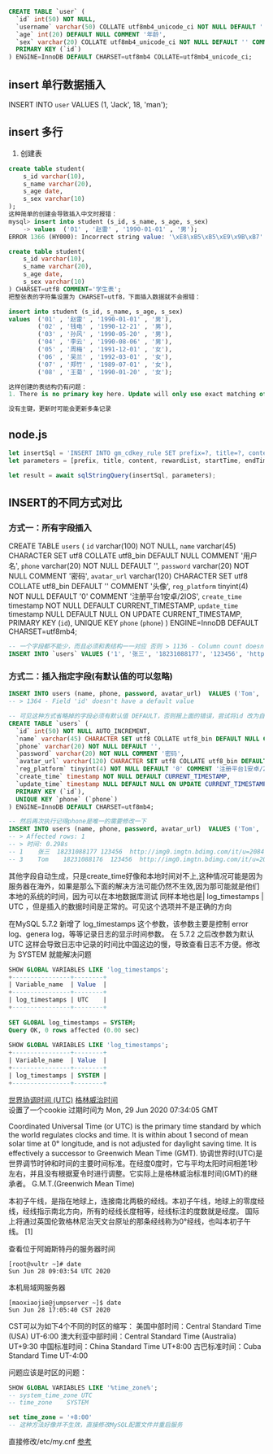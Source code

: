 ```sql
CREATE TABLE `user` (
  `id` int(50) NOT NULL,
  `username` varchar(50) COLLATE utf8mb4_unicode_ci NOT NULL DEFAULT '' COMMENT '用户名',
  `age` int(20) DEFAULT NULL COMMENT '年龄',
  `sex` varchar(20) COLLATE utf8mb4_unicode_ci NOT NULL DEFAULT '' COMMENT '性别',
  PRIMARY KEY (`id`)
) ENGINE=InnoDB DEFAULT CHARSET=utf8mb4 COLLATE=utf8mb4_unicode_ci;
```

## insert 单行数据插入
INSERT INTO `user` VALUES (1, 'Jack', 18, 'man');

## insert 多行
1. 创建表
```sql
create table student(
    s_id varchar(10),
    s_name varchar(20),
    s_age date,
    s_sex varchar(10)
);
这种简单的创建会导致插入中文时报错：
mysql> insert into student (s_id, s_name, s_age, s_sex)
    -> values  ('01' , '赵雷' , '1990-01-01' , '男');
ERROR 1366 (HY000): Incorrect string value: '\xE8\xB5\xB5\xE9\x9B\xB7' for column 's_name' at row 1

create table student(
    s_id varchar(10),
    s_name varchar(20),
    s_age date,
    s_sex varchar(10)
) CHARSET=utf8 COMMENT='学生表';
把整张表的字符集设置为 CHARSET=utf8，下面插入数据就不会报错：

insert into student (s_id, s_name, s_age, s_sex)
values  ('01' , '赵雷' , '1990-01-01' , '男'),
        ('02' , '钱电' , '1990-12-21' , '男'),
        ('03' , '孙风' , '1990-05-20' , '男'),
        ('04' , '李云' , '1990-08-06' , '男'),
        ('05' , '周梅' , '1991-12-01' , '女'),
        ('06' , '吴兰' , '1992-03-01' , '女'),
        ('07' , '郑竹' , '1989-07-01' , '女'),
        ('08' , '王菊' , '1990-01-20' , '女');

这样创建的表结构仍有问题：
1. There is no primary key here. Update will only use exact matching of the old values of the columns here. Thus, it may update more than one record.

没有主键，更新时可能会更新多条记录

```

## node.js
```js
let insertSql = 'INSERT INTO gm_cdkey_rule SET prefix=?, title=?, content=?, reward_list=?, start_time=?, end_time=?, channel_id=?, type=?, `create_time`=?, `is_delete`=0;';
let parameters = [prefix, title, content, rewardList, startTime, endTime, null, type, moment().format('YYYY-MM-DD HH:mm:ss')];

let result = await sqlStringQuery(insertSql, parameters);
```

## INSERT的不同方式对比
### 方式一：所有字段插入
CREATE TABLE `users` (
  `id` varchar(100) NOT NULL,
  `name` varchar(45) CHARACTER SET utf8 COLLATE utf8_bin DEFAULT NULL COMMENT '用户名',
  `phone` varchar(20) NOT NULL DEFAULT '',
  `password` varchar(20) NOT NULL COMMENT '密码',
  `avatar_url` varchar(120) CHARACTER SET utf8 COLLATE utf8_bin DEFAULT '' COMMENT '头像',
  `reg_platform` tinyint(4) NOT NULL DEFAULT '0' COMMENT '注册平台1安卓/2IOS',
  `create_time` timestamp NOT NULL DEFAULT CURRENT_TIMESTAMP,
  `update_time` timestamp NULL DEFAULT NULL ON UPDATE CURRENT_TIMESTAMP,
  PRIMARY KEY (`id`),
  UNIQUE KEY `phone` (`phone`)
) ENGINE=InnoDB DEFAULT CHARSET=utf8mb4;

```sql
-- 一个字段都不能少，而且必须和表结构一一对应 否则 > 1136 - Column count doesn't match value count at row 1
INSERT INTO `users` VALUES ('1', '张三', '18231088177', '123456', 'http://img0.imgtn.bdimg.com/it/u=2084118128,2518711034&fm=26&gp=0.jpg', '1', '2017-01-16 22:42:35', '2017-01-16 22:42:35');
```

### 方式二：插入指定字段(有默认值的可以忽略)
```sql
INSERT INTO users (name, phone, password, avatar_url)  VALUES ('Tom', '18231088177', '123456', 'http://img0.imgtn.bdimg.com/it/u=2084118128,2518711034&fm=26&gp=0.jpg')
-- > 1364 - Field 'id' doesn't have a default value

-- 可见这种方式省略掉的字段必须有默认值 DEFAULT，否则报上面的错误，尝试将id 改为自增，而且类型为int(50)比较合理
CREATE TABLE `users` (
  `id` int(50) NOT NULL AUTO_INCREMENT,
  `name` varchar(45) CHARACTER SET utf8 COLLATE utf8_bin DEFAULT NULL COMMENT '用户名',
  `phone` varchar(20) NOT NULL DEFAULT '',
  `password` varchar(20) NOT NULL COMMENT '密码',
  `avatar_url` varchar(120) CHARACTER SET utf8 COLLATE utf8_bin DEFAULT '' COMMENT '头像',
  `reg_platform` tinyint(4) NOT NULL DEFAULT '0' COMMENT '注册平台1安卓/2IOS',
  `create_time` timestamp NOT NULL DEFAULT CURRENT_TIMESTAMP,
  `update_time` timestamp NULL DEFAULT NULL ON UPDATE CURRENT_TIMESTAMP,
  PRIMARY KEY (`id`),
  UNIQUE KEY `phone` (`phone`)
) ENGINE=InnoDB DEFAULT CHARSET=utf8mb4;

-- 然后再次执行记得phone是唯一的需要修改一下
INSERT INTO users (name, phone, password, avatar_url)  VALUES ('Tom', '18231088176', '123456', 'http://img0.imgtn.bdimg.com/it/u=2084118128,2518711034&fm=26&gp=0.jpg')
-- > Affected rows: 1
-- > 时间: 0.298s
-- 1	张三	18231088177	123456	http://img0.imgtn.bdimg.com/it/u=2084118128,2518711034&fm=26&gp=0.jpg	1	2017-01-16 22:42:35	2017-01-16 22:42:35
-- 3	Tom	   18231088176	123456	http://img0.imgtn.bdimg.com/it/u=2084118128,2518711034&fm=26&gp=0.jpg	0	2020-06-28 08:22:53	NUll
```
其他字段自动生成，只是create_time好像和本地时间对不上,这种情况可能是因为服务器在海外，如果是那么下面的解决方法可能仍然不生效,因为那可能就是他们本地的系统的时间，因为可以在本地数据库测试
同样本地也是| log_timestamps | UTC  ，但是插入的数据时间是正常的。可见这个选项并不是正确的方向

在MySQL 5.7.2 新增了 log_timestamps 这个参数，该参数主要是控制 error log、genera log，等等记录日志的显示时间参数。
在 5.7.2 之后改参数为默认 UTC 这样会导致日志中记录的时间比中国这边的慢，导致查看日志不方便。修改为 SYSTEM 就能解决问题

```sql
SHOW GLOBAL VARIABLES LIKE 'log_timestamps';
+----------------+--------+
| Variable_name  | Value  |
+----------------+--------+
| log_timestamps | UTC    |
+----------------+--------+
 
SET GLOBAL log_timestamps = SYSTEM;
Query OK, 0 rows affected (0.00 sec)
 
SHOW GLOBAL VARIABLES LIKE 'log_timestamps';
+----------------+--------+
| Variable_name  | Value  |
+----------------+--------+
| log_timestamps | SYSTEM |
+----------------+--------+
```
[世界协调时间 (UTC)](https://time.is/UTC)
[格林威治时间](http://www.beijing-time.org/time15.asp)  
设置了一个cookie 过期时间为 Mon, 29 Jun 2020 07:34:05 GMT

Coordinated Universal Time (or UTC) is the primary time standard by which the world regulates clocks and time. It is within about 1 second of mean solar time at 0° longitude, and is not adjusted for daylight saving time. It is effectively a successor to Greenwich Mean Time (GMT).
协调世界时(UTC)是世界调节时钟和时间的主要时间标准。在经度0度时，它与平均太阳时间相差1秒左右，并且没有根据夏令时进行调整。它实际上是格林威治标准时间(GMT)的继承者。
G.M.T.(Greenwich Mean Time)

本初子午线，是指在地球上，连接南北两极的经线。本初子午线，地球上的零度经线，经线指示南北方向，所有的经线长度相等，经线标注的度数就是经度。
国际上将通过英国伦敦格林尼治天文台原址的那条经线称为0°经线，也叫本初子午线。 [1]

查看位于阿姆斯特丹的服务器时间
```
[root@vultr ~]# date
Sun Jun 28 09:03:54 UTC 2020
```
本机局域网服务器
```
[maoxiaojie@jumpserver ~]$ date
Sun Jun 28 17:05:40 CST 2020
```
CST可以为如下4个不同的时区的缩写：
美国中部时间：Central Standard Time (USA) UT-6:00
澳大利亚中部时间：Central Standard Time (Australia) UT+9:30
中国标准时间：China Standard Time UT+8:00
古巴标准时间：Cuba Standard Time UT-4:00

问题应该是时区的问题：
```sql
SHOW GLOBAL VARIABLES LIKE '%time_zone%';
-- system_time_zone	UTC
-- time_zone	SYSTEM

set time_zone = '+8:00'
-- 这种方法好像并不生效，直接修改MySQL配置文件并重启服务
```
直接修改/etc/my.cnf [参考](../../A%20install/my.cnf.md)